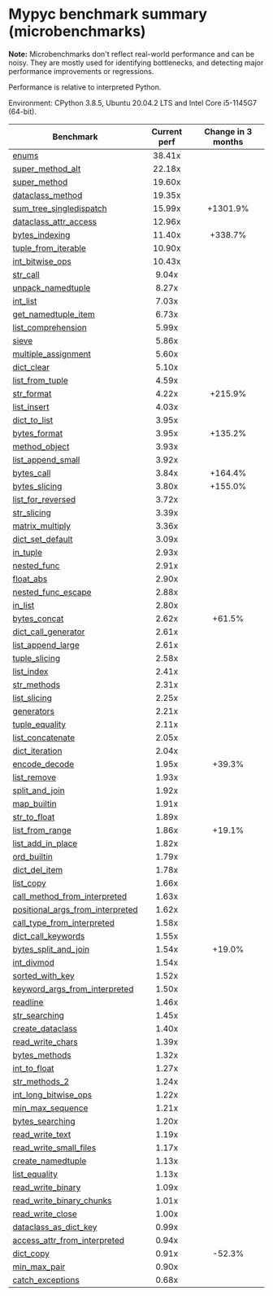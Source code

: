 # Mypyc benchmark summary (microbenchmarks)

**Note:** Microbenchmarks don't reflect real-world performance and can be noisy.
           They are mostly used for identifying bottlenecks, and detecting major performance
           improvements or regressions.

Performance is relative to interpreted Python.

Environment: CPython 3.8.5, Ubuntu 20.04.2 LTS and Intel Core i5-1145G7 (64-bit).

| Benchmark | Current perf | Change in 3 months |
| --- | :---: | :---: |
| [enums](benchmarks/enums.md) | 38.41x |  |
| [super_method_alt](benchmarks/super_method_alt.md) | 22.18x |  |
| [super_method](benchmarks/super_method.md) | 19.60x |  |
| [dataclass_method](benchmarks/dataclass_method.md) | 19.35x |  |
| [sum_tree_singledispatch](benchmarks/sum_tree_singledispatch.md) | 15.99x | +1301.9% |
| [dataclass_attr_access](benchmarks/dataclass_attr_access.md) | 12.96x |  |
| [bytes_indexing](benchmarks/bytes_indexing.md) | 11.40x | +338.7% |
| [tuple_from_iterable](benchmarks/tuple_from_iterable.md) | 10.90x |  |
| [int_bitwise_ops](benchmarks/int_bitwise_ops.md) | 10.43x |  |
| [str_call](benchmarks/str_call.md) | 9.04x |  |
| [unpack_namedtuple](benchmarks/unpack_namedtuple.md) | 8.27x |  |
| [int_list](benchmarks/int_list.md) | 7.03x |  |
| [get_namedtuple_item](benchmarks/get_namedtuple_item.md) | 6.73x |  |
| [list_comprehension](benchmarks/list_comprehension.md) | 5.99x |  |
| [sieve](benchmarks/sieve.md) | 5.86x |  |
| [multiple_assignment](benchmarks/multiple_assignment.md) | 5.60x |  |
| [dict_clear](benchmarks/dict_clear.md) | 5.10x |  |
| [list_from_tuple](benchmarks/list_from_tuple.md) | 4.59x |  |
| [str_format](benchmarks/str_format.md) | 4.22x | +215.9% |
| [list_insert](benchmarks/list_insert.md) | 4.03x |  |
| [dict_to_list](benchmarks/dict_to_list.md) | 3.95x |  |
| [bytes_format](benchmarks/bytes_format.md) | 3.95x | +135.2% |
| [method_object](benchmarks/method_object.md) | 3.93x |  |
| [list_append_small](benchmarks/list_append_small.md) | 3.92x |  |
| [bytes_call](benchmarks/bytes_call.md) | 3.84x | +164.4% |
| [bytes_slicing](benchmarks/bytes_slicing.md) | 3.80x | +155.0% |
| [list_for_reversed](benchmarks/list_for_reversed.md) | 3.72x |  |
| [str_slicing](benchmarks/str_slicing.md) | 3.39x |  |
| [matrix_multiply](benchmarks/matrix_multiply.md) | 3.36x |  |
| [dict_set_default](benchmarks/dict_set_default.md) | 3.09x |  |
| [in_tuple](benchmarks/in_tuple.md) | 2.93x |  |
| [nested_func](benchmarks/nested_func.md) | 2.91x |  |
| [float_abs](benchmarks/float_abs.md) | 2.90x |  |
| [nested_func_escape](benchmarks/nested_func_escape.md) | 2.88x |  |
| [in_list](benchmarks/in_list.md) | 2.80x |  |
| [bytes_concat](benchmarks/bytes_concat.md) | 2.62x | +61.5% |
| [dict_call_generator](benchmarks/dict_call_generator.md) | 2.61x |  |
| [list_append_large](benchmarks/list_append_large.md) | 2.61x |  |
| [tuple_slicing](benchmarks/tuple_slicing.md) | 2.58x |  |
| [list_index](benchmarks/list_index.md) | 2.41x |  |
| [str_methods](benchmarks/str_methods.md) | 2.31x |  |
| [list_slicing](benchmarks/list_slicing.md) | 2.25x |  |
| [generators](benchmarks/generators.md) | 2.21x |  |
| [tuple_equality](benchmarks/tuple_equality.md) | 2.11x |  |
| [list_concatenate](benchmarks/list_concatenate.md) | 2.05x |  |
| [dict_iteration](benchmarks/dict_iteration.md) | 2.04x |  |
| [encode_decode](benchmarks/encode_decode.md) | 1.95x | +39.3% |
| [list_remove](benchmarks/list_remove.md) | 1.93x |  |
| [split_and_join](benchmarks/split_and_join.md) | 1.92x |  |
| [map_builtin](benchmarks/map_builtin.md) | 1.91x |  |
| [str_to_float](benchmarks/str_to_float.md) | 1.89x |  |
| [list_from_range](benchmarks/list_from_range.md) | 1.86x | +19.1% |
| [list_add_in_place](benchmarks/list_add_in_place.md) | 1.82x |  |
| [ord_builtin](benchmarks/ord_builtin.md) | 1.79x |  |
| [dict_del_item](benchmarks/dict_del_item.md) | 1.78x |  |
| [list_copy](benchmarks/list_copy.md) | 1.66x |  |
| [call_method_from_interpreted](benchmarks/call_method_from_interpreted.md) | 1.63x |  |
| [positional_args_from_interpreted](benchmarks/positional_args_from_interpreted.md) | 1.62x |  |
| [call_type_from_interpreted](benchmarks/call_type_from_interpreted.md) | 1.58x |  |
| [dict_call_keywords](benchmarks/dict_call_keywords.md) | 1.55x |  |
| [bytes_split_and_join](benchmarks/bytes_split_and_join.md) | 1.54x | +19.0% |
| [int_divmod](benchmarks/int_divmod.md) | 1.54x |  |
| [sorted_with_key](benchmarks/sorted_with_key.md) | 1.52x |  |
| [keyword_args_from_interpreted](benchmarks/keyword_args_from_interpreted.md) | 1.50x |  |
| [readline](benchmarks/readline.md) | 1.46x |  |
| [str_searching](benchmarks/str_searching.md) | 1.45x |  |
| [create_dataclass](benchmarks/create_dataclass.md) | 1.40x |  |
| [read_write_chars](benchmarks/read_write_chars.md) | 1.39x |  |
| [bytes_methods](benchmarks/bytes_methods.md) | 1.32x |  |
| [int_to_float](benchmarks/int_to_float.md) | 1.27x |  |
| [str_methods_2](benchmarks/str_methods_2.md) | 1.24x |  |
| [int_long_bitwise_ops](benchmarks/int_long_bitwise_ops.md) | 1.22x |  |
| [min_max_sequence](benchmarks/min_max_sequence.md) | 1.21x |  |
| [bytes_searching](benchmarks/bytes_searching.md) | 1.20x |  |
| [read_write_text](benchmarks/read_write_text.md) | 1.19x |  |
| [read_write_small_files](benchmarks/read_write_small_files.md) | 1.17x |  |
| [create_namedtuple](benchmarks/create_namedtuple.md) | 1.13x |  |
| [list_equality](benchmarks/list_equality.md) | 1.13x |  |
| [read_write_binary](benchmarks/read_write_binary.md) | 1.09x |  |
| [read_write_binary_chunks](benchmarks/read_write_binary_chunks.md) | 1.01x |  |
| [read_write_close](benchmarks/read_write_close.md) | 1.00x |  |
| [dataclass_as_dict_key](benchmarks/dataclass_as_dict_key.md) | 0.99x |  |
| [access_attr_from_interpreted](benchmarks/access_attr_from_interpreted.md) | 0.94x |  |
| [dict_copy](benchmarks/dict_copy.md) | 0.91x | -52.3% |
| [min_max_pair](benchmarks/min_max_pair.md) | 0.90x |  |
| [catch_exceptions](benchmarks/catch_exceptions.md) | 0.68x |  |
